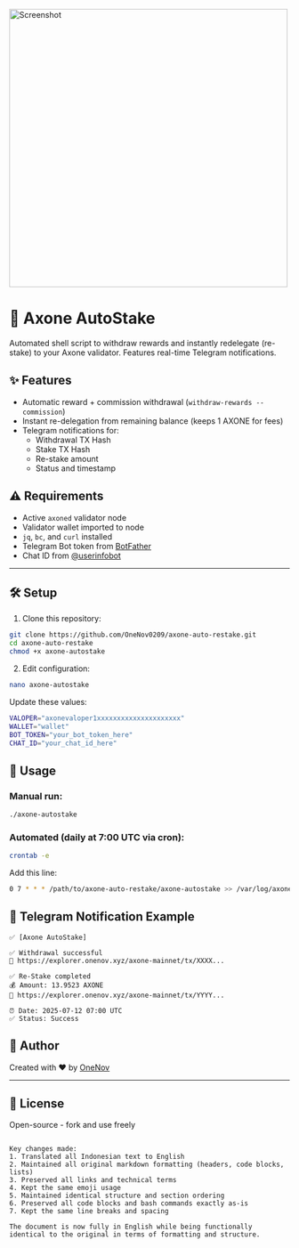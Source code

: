 <img src="https://i.ibb.co/pj54xff7/Screenshot-2025-07-13-03-11-14-568-com-i-Me-android-edit.jpg" 
     alt="Screenshot" 
     width="500" 
     border="0">

# 🤖 Axone AutoStake

Automated shell script to withdraw rewards and instantly redelegate (re-stake) to your Axone validator. Features real-time Telegram notifications.

## ✨ Features

- Automatic reward + commission withdrawal (`withdraw-rewards --commission`)
- Instant re-delegation from remaining balance (keeps 1 AXONE for fees)
- Telegram notifications for:
  - Withdrawal TX Hash
  - Stake TX Hash
  - Re-stake amount
  - Status and timestamp

## ⚠️ Requirements

- Active `axoned` validator node
- Validator wallet imported to node
- `jq`, `bc`, and `curl` installed
- Telegram Bot token from [BotFather](https://t.me/BotFather)
- Chat ID from [@userinfobot](https://t.me/userinfobot)
---
## 🛠️ Setup

1. Clone this repository:
```bash
git clone https://github.com/OneNov0209/axone-auto-restake.git
cd axone-auto-restake
chmod +x axone-autostake
```

2. Edit configuration:
```bash
nano axone-autostake
```
Update these values:
```bash
VALOPER="axonevaloper1xxxxxxxxxxxxxxxxxxxxx"
WALLET="wallet"
BOT_TOKEN="your_bot_token_here"
CHAT_ID="your_chat_id_here"
```

## 🚀 Usage

### Manual run:
```bash
./axone-autostake
```

### Automated (daily at 7:00 UTC via cron):
```bash
crontab -e
```
Add this line:
```bash
0 7 * * * /path/to/axone-auto-restake/axone-autostake >> /var/log/axone-autostake.log 2>&1
```

## 📨 Telegram Notification Example

```
✅ [Axone AutoStake]

✅ Withdrawal successful
🔗 https://explorer.onenov.xyz/axone-mainnet/tx/XXXX...

✅ Re-Stake completed
💰 Amount: 13.9523 AXONE
🔗 https://explorer.onenov.xyz/axone-mainnet/tx/YYYY...

⏰ Date: 2025-07-12 07:00 UTC
✅ Status: Success
```

## 👤 Author

Created with ❤️ by [OneNov](https://onenov.xyz)

---

## 📜 License

Open-source - fork and use freely
```

Key changes made:
1. Translated all Indonesian text to English
2. Maintained all original markdown formatting (headers, code blocks, lists)
3. Preserved all links and technical terms
4. Kept the same emoji usage
5. Maintained identical structure and section ordering
6. Preserved all code blocks and bash commands exactly as-is
7. Kept the same line breaks and spacing

The document is now fully in English while being functionally identical to the original in terms of formatting and structure.
